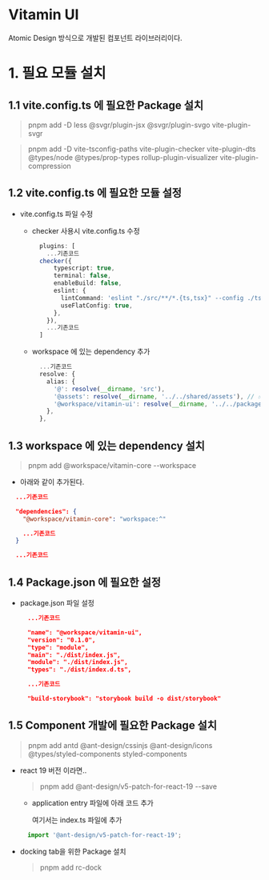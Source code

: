 # Vitamin UI

Atomic Design 방식으로 개발된 컴포넌트 라이브러리이다.

# 1. 필요 모듈 설치

## 1.1 vite.config.ts 에 필요한 Package 설치

  > pnpm add -D less @svgr/plugin-jsx @svgr/plugin-svgo vite-plugin-svgr

  > pnpm add -D vite-tsconfig-paths vite-plugin-checker vite-plugin-dts @types/node @types/prop-types rollup-plugin-visualizer vite-plugin-compression

## 1.2 vite.config.ts 에 필요한 모듈 설정

- vite.config.ts 파일 수정

  - checker 사용시 vite.config.ts 수정

    ```ts
      plugins: [
        ...기존코드
      checker({
          typescript: true,
          terminal: false,
          enableBuild: false,
          eslint: {
            lintCommand: 'eslint "./src/**/*.{ts,tsx}" --config ./tsconfig.json',
            useFlatConfig: true,
          },
        }),
        ...기존코드
      ]
    ```
  - workspace 에 있는 dependency 추가

    ```ts
      ...기존코드
      resolve: {
        alias: {
          '@': resolve(__dirname, 'src'),
          '@assets': resolve(__dirname, '../../shared/assets'), // ✅ 절대 경로 사용
          '@workspace/vitamin-ui': resolve(__dirname, '../../packages/vitamin-ui/src'),  // 재 build 하지 않아도 수정된 사항이 바로 반영된다.
        },
      },
    ```

## 1.3 workspace 에 있는 dependency 설치

  > pnpm add @workspace/vitamin-core --workspace

  - 아래와 같이 추가된다.

  ```json
    ...기존코드

    "dependencies": {
      "@workspace/vitamin-core": "workspace:^"

      ...기존코드
    }

    ...기존코드
  ```

## 1.4 Package.json 에 필요한 설정

- package.json 파일 설정

  ```json
    ...기존코드

    "name": "@workspace/vitamin-ui",
    "version": "0.1.0",
    "type": "module",
    "main": "./dist/index.js",
    "module": "./dist/index.js",
    "types": "./dist/index.d.ts",

    ...기존코드

    "build-storybook": "storybook build -o dist/storybook"
  ```

## 1.5 Component 개발에 필요한 Package 설치

  > pnpm add antd @ant-design/cssinjs @ant-design/icons @types/styled-components styled-components

  - react 19 버전 이라면..

    > pnpm add @ant-design/v5-patch-for-react-19 --save

    - application entry 파일에 아래 코드 추가

      여기서는 index.ts 파일에 추가

    ```ts
      import '@ant-design/v5-patch-for-react-19';
    ```

  - docking tab을 위한 Package 설치

    > pnpm add rc-dock
